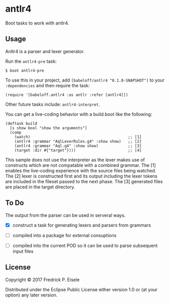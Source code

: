 # antlr4

Boot tasks to work with antlr4.

## Usage

Anltr4 is a parser and lexer generator.

Run the `antlr4-pre` task:

    $ boot antlr4-pre

To use this in your project, add `[babeloff/antlr4 "0.1.0-SNAPSHOT"]` to your `:dependencies`
and then require the task:

    (require '[babeloff.antlr4 :as antlr :refer [antlr4]])

Other future tasks include: `antlr4-interpret`.

You can get a live-coding behavior with a build.boot like the following:

    (deftask build
      [s show bool "show the arguments"]
      (comp
        (watch)                                           ;; [1]
        (antlr4 :grammar "AqlLexerRules.g4" :show show)   ;; [2]
        (antlr4 :grammar "Aql.g4" :show show)             ;; [3]
        (target :dir #{"target"})))                       ;; [4]
        
This sample does not use the interpreter as the lexer makes use of constructs
which are not compatable with a combined grammar.
The [1] enables the live-coding experience with the source files being watched.
The [2] lexer is constructed first and its output including the lexer tokens 
are included in the fileset passed to the next phase.
The [3] generated files are placed in the target directory.

## To Do

The output from the parser can be used in serveral ways.

- [x] construct a task for generating lexers and parsers from grammars
- [ ] compiled into a package for external consuptions
- [ ] compiled into the current POD so it can be used to parse subsequent input files


## License

Copyright © 2017 Fredrick P. Eisele

Distributed under the Eclipse Public License either
version 1.0 or (at your option) any later version.
